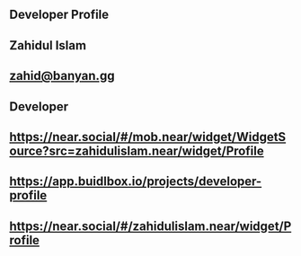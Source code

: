 ## Developer Profile

## Zahidul Islam

## zahid@banyan.gg

## Developer

## https://near.social/#/mob.near/widget/WidgetSource?src=zahidulislam.near/widget/Profile

## https://app.buidlbox.io/projects/developer-profile

## https://near.social/#/zahidulislam.near/widget/Profile

